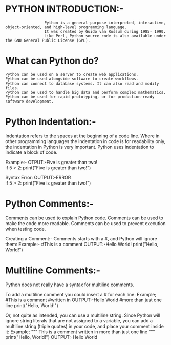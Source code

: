 # PYTHON INTRODUCTION:-
                     Python is a general-purpose interpreted, interactive, object-oriented, and high-level programming language.
                     It was created by Guido van Rossum during 1985- 1990.
                     Like Perl, Python source code is also available under the GNU General Public License (GPL).
                  
# What can Python do?
    Python can be used on a server to create web applications.
    Python can be used alongside software to create workflows.
    Python can connect to database systems. It can also read and modify files.
    Python can be used to handle big data and perform complex mathematics.
    Python can be used for rapid prototyping, or for production-ready software development.
    
    
# Python Indentation:-
Indentation refers to the spaces at the beginning of a code line.
Where in other programming languages the indentation in code is for readability only, the indentation in Python is very important.
Python uses indentation to indicate a block of code.

Example:-                                                     OTPUT:-Five is greater than two!                                                  
if 5 > 2:
  print("Five is greater than two!")   
  
Syntax Error:                                                 OUTPUT:-ERROR  
if 5 > 2:
print("Five is greater than two!")  


# Python Comments:-
Comments can be used to explain Python code.
Comments can be used to make the code more readable.
Comments can be used to prevent execution when testing code.

Creating a Comment:-
Comments starts with a #, and Python will ignore them:
Example:-
#This is a comment                          OUTPUT:-Hello World!
print("Hello, World!")

# Multiline Comments:-
Python does not really have a syntax for multiline comments.

To add a multiline comment you could insert a # for each line:
Example;
#This is a comment
#written in                      OUTPUT:-Hello World
#more than just one line
print("Hello, World!")

Or, not quite as intended, you can use a multiline string.
Since Python will ignore string literals that are not assigned to a variable, you can add a multiline string (triple quotes) in your code, and place your comment inside it:
Example;
"""
This is a comment
written in
more than just one line
"""
print("Hello, World!")                   OUTPUT:-Hello World

                             

